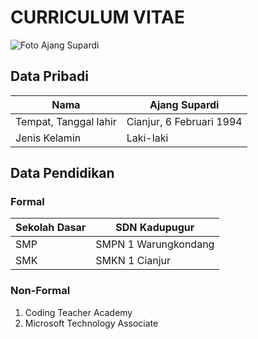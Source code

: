 # CURRICULUM VITAE

![Foto Ajang Supardi](https://instagram.fcgk8-1.fna.fbcdn.net/v/t51.2885-19/s150x150/100984406_247484690040312_4347379421863215104_n.jpg?_nc_ht=instagram.fcgk8-1.fna.fbcdn.net&_nc_cat=100&_nc_ohc=aVdmGx78BjAAX88yGzA&oh=5631733cd48cc5c811ceb9d91632d6e2&oe=5FB8FA16)

## Data Pribadi

| Nama                     | Ajang Supardi            |
| ------------------------ | ------------------------ |
| Tempat, Tanggal lahir    | Cianjur, 6 Februari 1994 |
| Jenis Kelamin            | Laki-laki                |

## Data Pendidikan

### Formal
| Sekolah Dasar | SDN Kadupugur |
| ------------- | ------------- |
| SMP           | SMPN 1 Warungkondang |
| SMK           | SMKN 1 Cianjur |

### Non-Formal

1. Coding Teacher Academy
2. Microsoft Technology Associate
 
